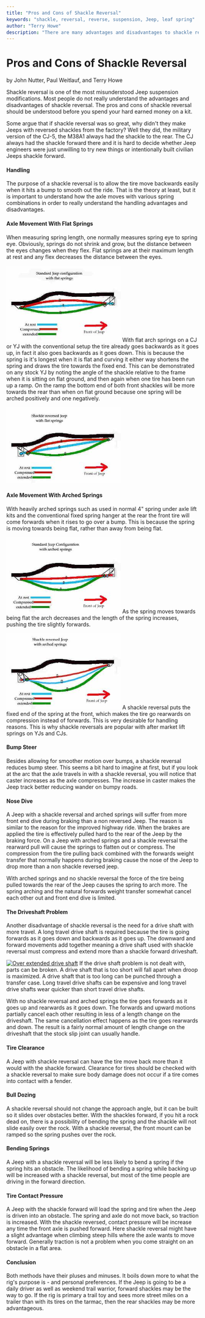 ```yaml
---
title: "Pros and Cons of Shackle Reversal"
keywords: "shackle, reversal, reverse, suspension, Jeep, leaf spring"
author: "Terry Howe"
description: "There are many advantages and disadvantages to shackle reversal.  It has been a controversial topic since kits started appearing on the market.  Before you order a kit understand the trade-offs."
---
```

# Pros and Cons of Shackle Reversal

by John Nutter, Paul Weitlauf, and Terry Howe

Shackle reversal is one of the most misunderstood Jeep suspension modifications. Most people do not really understand the advantages and disadvantages of shackle reversal. The pros and cons of shackle reversal should be understood before you spend your hard earned money on a kit.

Some argue that if shackle reversal was so great, why didn't they make Jeeps with reversed shackles from the factory? Well they did, the military version of the CJ-5, the M38A1 always had the shackle to the rear. The CJ always had the shackle forward there and it is hard to decide whether Jeep engineers were just unwilling to try new things or intentionally built civilian Jeeps shackle forward.

#### Handling

The purpose of a shackle reversal is to allow the tire move backwards easily when it hits a bump to smooth out the ride. That is the theory at least, but it is important to understand how the axle moves with various spring combinations in order to really understand the handling advantages and disadvantages.

#### Axle Movement With Flat Springs

When measuring spring length, one normally measures spring eye to spring eye. Obviously, springs do not shrink and grow, but the distance between the eyes changes when they flex. Flat springs are at their maximum length at rest and any flex decreases the distance between the eyes.

[![Shackle forward flat springs](../../img/suspension/elkcahs/nonr2s.jpg)](../../img/suspension/elkcahs/nonr2.jpg)
With flat arch springs on a CJ or YJ with the conventional setup the tire already goes backwards as it goes up, in fact it also goes backwards as it goes down. This is because the spring is it's longest when it is flat and curving it either way shortens the spring and draws the tire towards the fixed end. This can be demonstrated on any stock YJ by noting the angle of the shackle relative to the frame when it is sitting on flat ground, and then again when one tire has been run up a ramp. On the ramp the bottom end of both front shackles will be more towards the rear than when on flat ground because one spring will be arched positively and one negatively.

[![Shackle reversed flat springs](../../img/suspension/elkcahs/rev3s.jpg)](../../img/suspension/elkcahs/rev3.jpg)

#### Axle Movement With Arched Springs

With heavily arched springs such as used in normal 4" spring under axle lift kits and the conventional fixed spring hanger at the rear the front tire will come forwards when it rises to go over a bump. This is because the spring is moving towards being flat, rather than away from being flat.

[![Shackle forward arched springs](../../img/suspension/elkcahs/narch1s.jpg)](../../img/suspension/elkcahs/narch1.jpg)
As the spring moves towards being flat the arch decreases and the length of the spring increases, pushing the tire slightly forwards.

[![Shackle reversed arched springs](../../img/suspension/elkcahs/rarch2s.jpg)](../../img/suspension/elkcahs/rarch2.jpg)
A shackle reversal puts the fixed end of the spring at the front, which makes the tire go rearwards on compression instead of forwards. This is very desirable for handling reasons. This is why shackle reversals are popular with after market lift springs on YJs and CJs.

#### Bump Steer

Besides allowing for smoother motion over bumps, a shackle reversal reduces bump steer. This seems a bit hard to imagine at first, but if you look at the arc that the axle travels in with a shackle reversal, you will notice that caster increases as the axle compresses. The increase in caster makes the Jeep track better reducing wander on bumpy roads.

#### Nose Dive

A Jeep with a shackle reversal and arched springs will suffer from more front end dive during braking than a non reversed Jeep. The reason is similar to the reason for the improved highway ride. When the brakes are applied the tire is effectively pulled hard to the rear of the Jeep by the braking force. On a Jeep with arched springs and a shackle reversal the rearward pull will cause the springs to flatten out or compress. The compression from the tire pulling back combined with the forwards weight transfer that normally happens during braking cause the nose of the Jeep to drop more than a non shackle reversed jeep.

With arched springs and no shackle reversal the force of the tire being pulled towards the rear of the Jeep causes the spring to arch more. The spring arching and the natural forwards weight transfer somewhat cancel each other out and front end dive is limited.

#### The Driveshaft Problem

Another disadvantage of shackle reversal is the need for a drive shaft with more travel. A long travel drive shaft is required because the tire is going forwards as it goes down and backwards as it goes up. The downward and forward movements add together meaning a drive shaft used with shackle reversal must compress and extend more than a shackle forward driveshaft.

[![Over extended drive shaft](/4x4web/jeep/reviews../../img/more/driveshaft-.jpg)](/4x4web/jeep/reviews../../img/more/driveshaft.jpg) If the drive shaft problem is not dealt with, parts can be broken. A drive shaft that is too short will fall apart when droop is maximized. A drive shaft that is too long can be punched through a transfer case. Long travel drive shafts can be expensive and long travel drive shafts wear quicker than short travel drive shafts.

With no shackle reversal and arched springs the tire goes forwards as it goes up and rearwards as it goes down. The forwards and upward motions partially cancel each other resulting in less of a length change on the driveshaft. The same cancellation effect happens as the tire goes rearwards and down. The result is a fairly normal amount of length change on the driveshaft that the stock slip joint can usually handle.

#### Tire Clearance

A Jeep with shackle reversal can have the tire move back more than it would with the shackle forward. Clearance for tires should be checked with a shackle reversal to make sure body damage does not occur if a tire comes into contact with a fender.

#### Bull Dozing

A shackle reversal should not change the approach angle, but it can be built so it slides over obstacles better. With the shackles forward, if you hit a rock dead on, there is a possibility of bending the spring and the shackle will not slide easily over the rock. With a shackle reversal, the front mount can be ramped so the spring pushes over the rock.

#### Bending Springs

A Jeep with a shackle reversal will be less likely to bend a spring if the spring hits an obstacle. The likelihood of bending a spring while backing up will be increased with a shackle reversal, but most of the time people are driving in the forward direction.

#### Tire Contact Pressure

A Jeep with the shackle forward will load the spring and tire when the Jeep is driven into an obstacle. The spring and axle do not move back, so traction is increased. With the shackle reversed, contact pressure will be increase any time the front axle is pushed forward. Here shackle reversal might have a slight advantage when climbing steep hills where the axle wants to move forward. Generally traction is not a problem when you come straight on an obstacle in a flat area.

#### Conclusion

Both methods have their pluses and minuses. It boils down more to what the rig's purpose is - and personal preferences. If the Jeep is going to be a daily driver as well as weekend trail warrior, forward shackles may be the way to go. If the rig is primary a trail toy and sees more street miles on a trailer than with its tires on the tarmac, then the rear shackles may be more advantageous.
